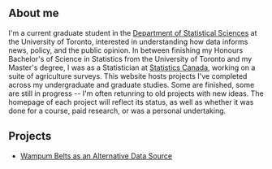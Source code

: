 ## About me
I'm a current graduate student in the [Department of Statistical Sciences](https://www.statistics.utoronto.ca/) at the University of Toronto, interested in understanding how data informs news, policy, and the public opinion. In between finishing my Honours Bachelor's of Science in Statistics from the University of Toronto and my Master's degree, I was as a Statistician at [Statistics Canada](https://www.statcan.gc.ca/en), working on a suite of agriculture surveys. This website hosts projects I've completed across my undergraduate and graduate studies. Some are finished, some are still in progress -- I'm often retunring to old projects with new ideas. The homepage of each project will reflect its status, as well as whether it was done for a course, paid research, or was a personal undertaking. 

## Projects
- [Wampum Belts as an Alternative Data Source](https://alauzon13.github.io/wampum/sticky-side/index.html)

